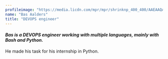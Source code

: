 ```yaml
---
profileimage: "https://media.licdn.com/mpr/mpr/shrinknp_400_400/AAEAAQAAAAAAAAVeAAAAJGFmNmZkZWUwLWYxOTMtNGIyMC05OWJlLTJmZjhhN2UxNGQyYQ.jpg"
name: "Bas Aalders"
title: "DEVOPS engineer"
---
```


#### *Bas is a DEVOPS engineer working with multiple languages, mainly with Bash and Python.*

He made his task for his internship in Python.
